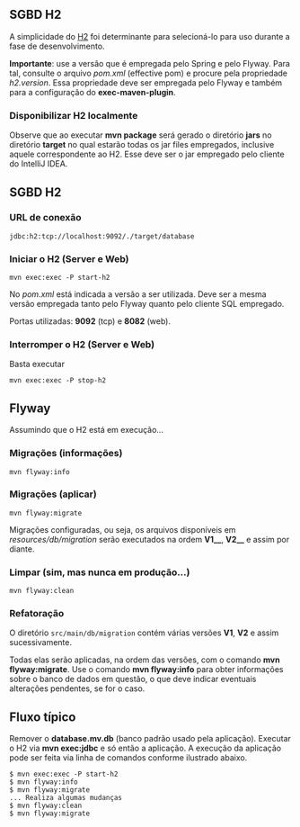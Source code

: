 ## SGBD H2
A simplicidade do [H2](http://www.h2database.com) foi determinante para 
selecioná-lo para uso durante a fase de desenvolvimento.

**Importante**: use a versão que é empregada pelo Spring e pelo Flyway. Para tal,
consulte o arquivo _pom.xml_ (effective pom) e procure pela propriedade
_h2.version_. Essa propriedade deve ser empregada pelo Flyway e também
para a configuração do **exec-maven-plugin**.

### Disponibilizar H2 localmente
Observe que ao executar **mvn package** será gerado o diretório **jars** no 
diretório **target** no qual estarão todas os jar files empregados, inclusive 
aquele correspondente ao H2. Esse deve ser o jar empregado pelo cliente do 
IntelliJ IDEA. 

## SGBD H2

### URL de conexão
```
jdbc:h2:tcp://localhost:9092/./target/database
```

### Iniciar o H2 (Server e Web)
 
```mvn exec:exec -P start-h2```
 
No _pom.xml_ está indicada a versão
a ser utilizada. Deve ser a mesma versão empregada tanto pelo 
Flyway quanto pelo cliente SQL empregado.

Portas utilizadas: **9092** (tcp) e **8082** (web).

### Interromper o H2 (Server e Web)
Basta executar
 
```mvn exec:exec -P stop-h2```

## Flyway
Assumindo que o H2 está em execução...

### Migrações (informações)

```mvn flyway:info```

### Migrações (aplicar)

```mvn flyway:migrate```

Migrações configuradas, ou seja, os arquivos disponíveis em 
_resources/db/migration_ serão executados na ordem **V1__**, **V2__** e 
assim por diante.

### Limpar (sim, mas nunca em produção...)

```mvn flyway:clean```

### Refatoração

O diretório `src/main/db/migration` contém várias versões **V1**, 
**V2** e assim sucessivamente. 

Todas elas serão aplicadas, na ordem das versões, com o comando
**mvn flyway:migrate**. Use o comando **mvn flyway:info** para obter
informações sobre o banco de dados em questão, o que deve indicar
eventuais alterações pendentes, se for o caso.


## Fluxo típico
Remover o **database.mv.db** (banco padrão usado pela aplicação). Executar o
H2 via **mvn exec:jdbc** e só então a aplicação. A execução da aplicação pode ser
feita via linha de comandos conforme ilustrado abaixo.

```
$ mvn exec:exec -P start-h2
$ mvn flyway:info
$ mvn flyway:migrate
... Realiza algumas mudanças 
$ mvn flyway:clean
$ mvn flyway:migrate
```

